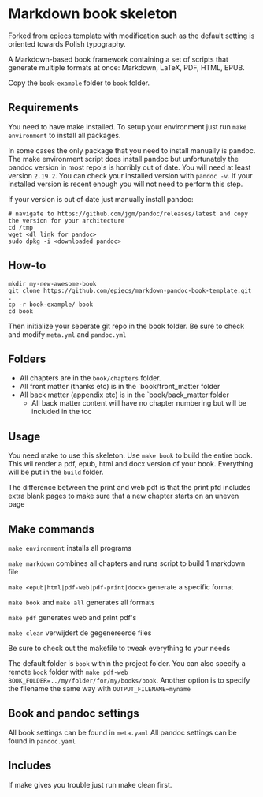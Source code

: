 # Markdown book skeleton
Forked from [epiecs template](https://github.com/epiecs/markdown-pandoc-book-template) with modification such as the default setting is oriented towards Polish typography.

A Markdown-based book framework containing a set of scripts that generate multiple formats at once: Markdown, LaTeX, PDF, HTML, EPUB.

Copy the `book-example` folder to `book` folder.

## Requirements

You need to have make installed. To setup your environment just run `make environment` to install all packages. 

In some cases the only package that you need to install manually is pandoc. The make environment script does install pandoc but unfortunately the pandoc version in most repo's is horribly out of date. You will need at least version `2.19.2`. You can check your installed version with `pandoc -v`. If your installed version is recent enough you will not need to perform this step.

If your version is out of date just manually install pandoc:

```
# navigate to https://github.com/jgm/pandoc/releases/latest and copy the version for your architecture
cd /tmp
wget <dl link for pandoc>
sudo dpkg -i <downloaded pandoc>
```

## How-to

```
mkdir my-new-awesome-book
git clone https://github.com/epiecs/markdown-pandoc-book-template.git .
cp -r book-example/ book
cd book
```

Then initialize your seperate git repo in the book folder. Be sure to check and modify `meta.yml` and `pandoc.yml`

## Folders

- All chapters are in the `book/chapters` folder.
- All front matter (thanks etc) is in the `book/front_matter folder
- All back matter (appendix etc) is in the `book/back_matter folder
    - All back matter content will have no chapter numbering but will be included in the toc

## Usage

You need make to use this skeleton. Use `make book` to build the entire book. This wil render a pdf, epub, html and docx version of your book. Everything will be put in the `build` folder.

The difference between the print and web pdf is that the print pfd includes extra blank pages to make sure that a new chapter starts on an uneven page

## Make commands

`make environment` installs all programs

`make markdown` combines all chapters and runs script to build 1 markdown file

`make <epub|html|pdf-web|pdf-print|docx>` generate a specific format

`make book` and `make all` generates all formats

`make pdf` generates web and print pdf's

`make clean` verwijdert de gegenereerde files

Be sure to check out the makefile to tweak everything to your needs

The default folder is `book` within the project folder. You can also specify a remote `book` folder with `make pdf-web BOOK_FOLDER=../my/folder/for/my/books/book`. Another option is to specify the filename the same way with `OUTPUT_FILENAME=myname`

## Book and pandoc settings

All book settings can be found in `meta.yaml`
All pandoc settings can be found in `pandoc.yaml`

## Includes

If make gives you trouble just run make clean first.
